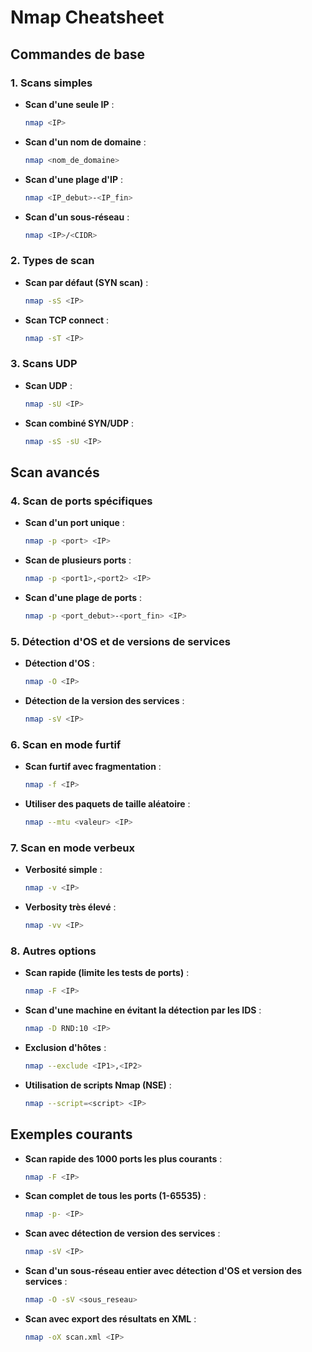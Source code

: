 
# Nmap Cheatsheet

## Commandes de base

### 1. Scans simples
- **Scan d'une seule IP** :
  ```bash
  nmap <IP>
  ```

- **Scan d'un nom de domaine** :
  ```bash
  nmap <nom_de_domaine>
  ```

- **Scan d'une plage d'IP** :
  ```bash
  nmap <IP_debut>-<IP_fin>
  ```

- **Scan d'un sous-réseau** :
  ```bash
  nmap <IP>/<CIDR>
  ```

### 2. Types de scan
- **Scan par défaut (SYN scan)** :
  ```bash
  nmap -sS <IP>
  ```

- **Scan TCP connect** :
  ```bash
  nmap -sT <IP>
  ```

### 3. Scans UDP
- **Scan UDP** :
  ```bash
  nmap -sU <IP>
  ```

- **Scan combiné SYN/UDP** :
  ```bash
  nmap -sS -sU <IP>
  ```

## Scan avancés

### 4. Scan de ports spécifiques
- **Scan d'un port unique** :
  ```bash
  nmap -p <port> <IP>
  ```

- **Scan de plusieurs ports** :
  ```bash
  nmap -p <port1>,<port2> <IP>
  ```

- **Scan d'une plage de ports** :
  ```bash
  nmap -p <port_debut>-<port_fin> <IP>
  ```

### 5. Détection d'OS et de versions de services
- **Détection d'OS** :
  ```bash
  nmap -O <IP>
  ```

- **Détection de la version des services** :
  ```bash
  nmap -sV <IP>
  ```

### 6. Scan en mode furtif
- **Scan furtif avec fragmentation** :
  ```bash
  nmap -f <IP>
  ```

- **Utiliser des paquets de taille aléatoire** :
  ```bash
  nmap --mtu <valeur> <IP>
  ```

### 7. Scan en mode verbeux
- **Verbosité simple** :
  ```bash
  nmap -v <IP>
  ```

- **Verbosity très élevé** :
  ```bash
  nmap -vv <IP>
  ```

### 8. Autres options
- **Scan rapide (limite les tests de ports)** :
  ```bash
  nmap -F <IP>
  ```

- **Scan d'une machine en évitant la détection par les IDS** :
  ```bash
  nmap -D RND:10 <IP>
  ```

- **Exclusion d'hôtes** :
  ```bash
  nmap --exclude <IP1>,<IP2>
  ```

- **Utilisation de scripts Nmap (NSE)** :
  ```bash
  nmap --script=<script> <IP>
  ```

## Exemples courants
- **Scan rapide des 1000 ports les plus courants** :
  ```bash
  nmap -F <IP>
  ```

- **Scan complet de tous les ports (1-65535)** :
  ```bash
  nmap -p- <IP>
  ```

- **Scan avec détection de version des services** :
  ```bash
  nmap -sV <IP>
  ```

- **Scan d'un sous-réseau entier avec détection d'OS et version des services** :
  ```bash
  nmap -O -sV <sous_reseau>
  ```

- **Scan avec export des résultats en XML** :
  ```bash
  nmap -oX scan.xml <IP>
  ```

